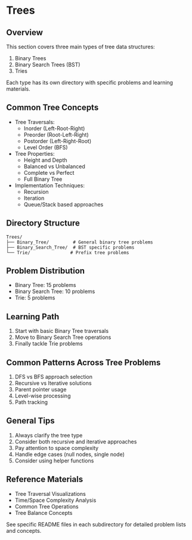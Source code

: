 # Trees

## Overview

This section covers three main types of tree data structures:

1. Binary Trees
2. Binary Search Trees (BST)
3. Tries

Each type has its own directory with specific problems and learning materials.

## Common Tree Concepts

- Tree Traversals:
  - Inorder (Left-Root-Right)
  - Preorder (Root-Left-Right)
  - Postorder (Left-Right-Root)
  - Level Order (BFS)
- Tree Properties:
  - Height and Depth
  - Balanced vs Unbalanced
  - Complete vs Perfect
  - Full Binary Tree
- Implementation Techniques:
  - Recursion
  - Iteration
  - Queue/Stack based approaches

## Directory Structure

```
Trees/
├── Binary_Tree/         # General binary tree problems
├── Binary_Search_Tree/  # BST specific problems
└── Trie/               # Prefix tree problems
```

## Problem Distribution

- Binary Tree: 15 problems
- Binary Search Tree: 10 problems
- Trie: 5 problems

## Learning Path

1. Start with basic Binary Tree traversals
2. Move to Binary Search Tree operations
3. Finally tackle Trie problems

## Common Patterns Across Tree Problems

1. DFS vs BFS approach selection
2. Recursive vs Iterative solutions
3. Parent pointer usage
4. Level-wise processing
5. Path tracking

## General Tips

1. Always clarify the tree type
2. Consider both recursive and iterative approaches
3. Pay attention to space complexity
4. Handle edge cases (null nodes, single node)
5. Consider using helper functions

## Reference Materials

- Tree Traversal Visualizations
- Time/Space Complexity Analysis
- Common Tree Operations
- Tree Balance Concepts

See specific README files in each subdirectory for detailed problem lists and concepts.
